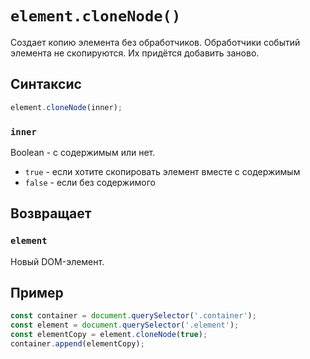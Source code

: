 # `element.cloneNode()`

Создает копию элемента без обработчиков. Обработчики событий элемента не скопируются. Их придётся добавить заново.

## Синтаксис

```js
element.cloneNode(inner);
```

### `inner`

Boolean - с содержимым или нет.

- `true` - если хотите скопировать элемент вместе с содержимым
- `false` - если без содержимого

## Возвращает

### `element`

Новый DOM-элемент.

## Пример

```js
const container = document.querySelector('.container');
const element = document.querySelector('.element');
const elementCopy = element.cloneNode(true);
container.append(elementCopy);
```

